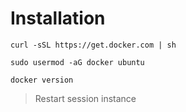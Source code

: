 # Installation

```shell
curl -sSL https://get.docker.com | sh
```
```shell
sudo usermod -aG docker ubuntu
```

```shell
docker version
```


>Restart session instance
